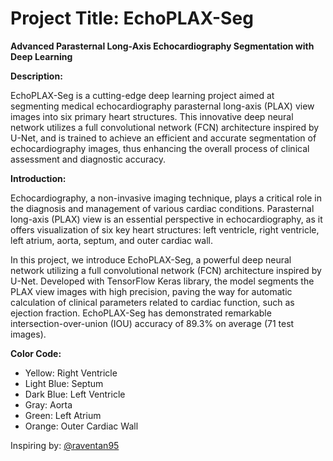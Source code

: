 
# Project Title: EchoPLAX-Seg

**Advanced Parasternal Long-Axis Echocardiography Segmentation with Deep Learning**

**Description:**

EchoPLAX-Seg is a cutting-edge deep learning project aimed at segmenting medical echocardiography parasternal long-axis (PLAX) view images into six primary heart structures. This innovative deep neural network utilizes a full convolutional network (FCN) architecture inspired by U-Net, and is trained to achieve an efficient and accurate segmentation of echocardiography images, thus enhancing the overall process of clinical assessment and diagnostic accuracy.

**Introduction:**

Echocardiography, a non-invasive imaging technique, plays a critical role in the diagnosis and management of various cardiac conditions. Parasternal long-axis (PLAX) view is an essential perspective in echocardiography, as it offers visualization of six key heart structures: left ventricle, right ventricle, left atrium, aorta, septum, and outer cardiac wall.

In this project, we introduce EchoPLAX-Seg, a powerful deep neural network utilizing a full convolutional network (FCN) architecture inspired by U-Net. Developed with TensorFlow Keras library, the model segments the PLAX view images with high precision, paving the way for automatic calculation of clinical parameters related to cardiac function, such as ejection fraction. EchoPLAX-Seg has demonstrated remarkable intersection-over-union (IOU) accuracy of 89.3% on average (71 test images).

**Color Code:**

-   Yellow: Right Ventricle
-   Light Blue: Septum
-   Dark Blue: Left Ventricle
-   Gray: Aorta
-   Green: Left Atrium
-   Orange: Outer Cardiac Wall

Inspiring by: [@raventan95](https://github.com/raventan95/echo-plax-segmentation)
